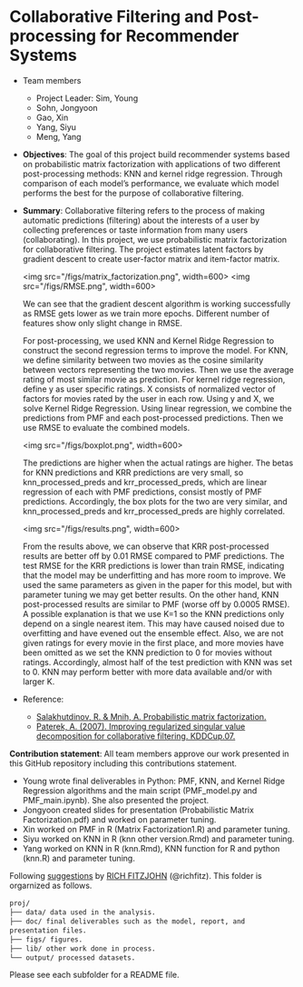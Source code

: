 # Collaborative Filtering and Post-processing for Recommender Systems

+ Team members
	+ Project Leader: Sim, Young
	+ Sohn, Jongyoon
	+ Gao, Xin
	+ Yang, Siyu
	+ Meng, Yang

+ **Objectives**: The goal of this project build recommender systems based on probabilistic matrix factorization with applications of two different post-processing methods: KNN and kernel ridge regression. Through comparison of each model’s performance, we evaluate which model performs the best for the purpose of collaborative filtering.

+ **Summary**: Collaborative filtering refers to the process of making automatic predictions (filtering) about the interests of a user by collecting preferences or taste information from many users (collaborating). In this project, we use probabilistic matrix factorization for collaborative filtering. The project estimates latent factors by gradient descent to create user-factor matrix and item-factor matrix. 

	<img src="/figs/matrix_factorization.png", width=600>
	<img src="/figs/RMSE.png", width=600>

	We can see that the gradient descent algorithm is working successfully as RMSE gets lower as we train more epochs. Different number of features show only slight change in RMSE.

	For post-processing, we used KNN and Kernel Ridge Regression to construct the second regression terms to improve the model. For KNN, we define similarity between two movies as the cosine similarity between vectors representing the two movies. Then we use the average rating of most similar movie as prediction. For kernel ridge regression, define y as user specific ratings. X consists of normalized vector of factors for movies rated by the user in each row. Using y and X, we solve Kernel Ridge Regression. Using linear regression, we combine the predictions from PMF and each post-processed predictions. Then we use RMSE to evaluate the combined models.

	<img src="/figs/boxplot.png", width=600>

	The predictions are higher when the actual ratings are higher. The betas for KNN predictions and KRR predictions are very small, so knn_processed_preds and krr_processed_preds, which are linear regression of each with PMF predictions, consist mostly of PMF predictions. Accordingly, the box plots for the two are very similar, and knn_processed_preds and krr_processed_preds are highly correlated.

	<img src="/figs/results.png", width=600>

	From the results above, we can observe that KRR post-processed results are better off by 0.01 RMSE compared to PMF predictions. The test RMSE for the KRR predictions is lower than train RMSE, indicating that the model may be underfitting and has more room to improve. We used the same parameters as given in the paper for this model, but with parameter tuning we may get better results. On the other hand, KNN post-processed results are similar to PMF (worse off by 0.0005 RMSE). A possible explanation is that we use K=1 so the KNN predictions only depend on a single nearest item. This may have caused noised due to overfitting and have evened out the ensemble effect. Also, we are not given ratings for every movie in the first place, and more movies have been omitted as we set the KNN prediction to 0 for movies without ratings. Accordingly, almost half of the test prediction with KNN was set to 0. KNN may perform better with more data available and/or with larger K.

+ Reference:
	+ [Salakhutdinov, R. & Mnih, A. Probabilistic matrix factorization.](https://github.com/jiyoungsim/ADS-proj4-python-recommender-system/blob/master/doc/papers/probabilistic-matrix-factorization.pdf)
	+ [Paterek, A. (2007). Improving regularized singular value decomposition for collaborative filtering. KDDCup.07.](https://github.com/jiyoungsim/ADS-proj4-python-recommender-system/blob/master/doc/papers/Improving%20regularized%20singular%20value%20decomposition%20for%20collaborative%20filtering%20.pdf)


	
**Contribution statement**: All team members approve our work presented in this GitHub repository including this contributions statement. 
+ Young wrote final deliverables in Python: PMF, KNN, and Kernel Ridge Regression algorithms and the main script (PMF_model.py and PMF_main.ipynb). She also presented the project.
+ Jongyoon created slides for presentation (Probabilistic Matrix Factorization.pdf) and worked on parameter tuning.
+ Xin worked on PMF in R (Matrix Factorization1.R) and parameter tuning.
+ Siyu worked on KNN in R (knn other version.Rmd) and parameter tuning.
+ Yang worked on KNN in R (knn.Rmd), KNN function for R and python (knn.R) and parameter tuning.

Following [suggestions](http://nicercode.github.io/blog/2013-04-05-projects/) by [RICH FITZJOHN](http://nicercode.github.io/about/#Team) (@richfitz). This folder is orgarnized as follows.

```
proj/
├── data/ data used in the analysis. 
├── doc/ final deliverables such as the model, report, and presentation files.
├── figs/ figures.
├── lib/ other work done in process.
└── output/ processed datasets.
```

Please see each subfolder for a README file.
